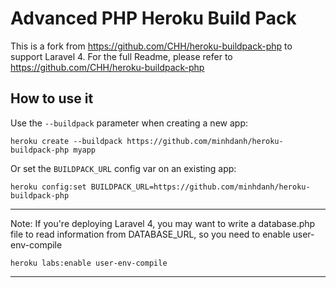 # Advanced PHP Heroku Build Pack


This is a fork from https://github.com/CHH/heroku-buildpack-php to support Laravel 4.
For the full Readme, please refer to https://github.com/CHH/heroku-buildpack-php

## How to use it

Use the `--buildpack` parameter when creating a new app:

    heroku create --buildpack https://github.com/minhdanh/heroku-buildpack-php myapp

Or set the `BUILDPACK_URL` config var on an existing app:

    heroku config:set BUILDPACK_URL=https://github.com/minhdanh/heroku-buildpack-php
    
* * *
Note: If you're deploying Laravel 4, you may want to write a database.php file to read information from DATABASE_URL, so you need to enable user-env-compile
    
    heroku labs:enable user-env-compile

* * *
